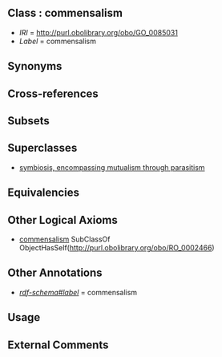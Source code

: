 
## Class : commensalism

 * *IRI* = http://purl.obolibrary.org/obo/GO_0085031
 * *Label* = commensalism

## Synonyms


## Cross-references


## Subsets


## Superclasses

 * [symbiosis, encompassing mutualism through parasitism](../../GO/03/GO_0044403.md)

## Equivalencies


## Other Logical Axioms

 * [commensalism](../../GO/31/GO_0085031.md) SubClassOf ObjectHasSelf(<http://purl.obolibrary.org/obo/RO_0002466>)

## Other Annotations

 * *[rdf-schema#label](../../el/rdf-schema#label.md)* = commensalism

## Usage


## External Comments

